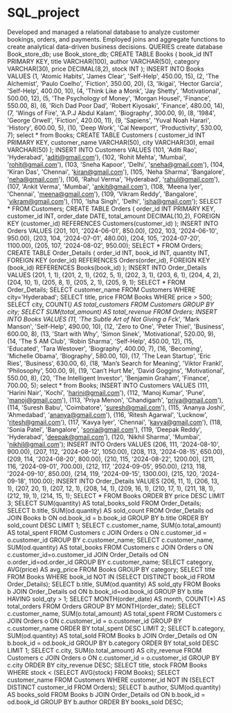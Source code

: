 # SQL_project
Developed and managed a relational database to analyze customer bookings, orders, and payments. Employed joins and aggregate functions to create analytical data-driven business decisions.
QUERIES
create database Book_store_db;
use Book_store_db;
CREATE TABLE Books (
  book_id INT PRIMARY KEY,
  title VARCHAR(100),
  author VARCHAR(50),
  category VARCHAR(30),
  price DECIMAL(8,2),
  stock INT
);
INSERT INTO Books VALUES
(1, 'Atomic Habits', 'James Clear', 'Self-Help', 450.00, 15),
(2, 'The Alchemist', 'Paulo Coelho', 'Fiction', 350.00, 20),
(3, 'Ikigai', 'Hector Garcia', 'Self-Help', 400.00, 10),
(4, 'Think Like a Monk', 'Jay Shetty', 'Motivational', 500.00, 12),
(5, 'The Psychology of Money', 'Morgan Housel', 'Finance', 550.00, 8),
(6, 'Rich Dad Poor Dad', 'Robert Kiyosaki', 'Finance', 480.00, 14),
(7, 'Wings of Fire', 'A.P.J Abdul Kalam', 'Biography', 300.00, 9),
(8, '1984', 'George Orwell', 'Fiction', 420.00, 11),
(9, 'Sapiens', 'Yuval Noah Harari', 'History', 600.00, 5),
(10, 'Deep Work', 'Cal Newport', 'Productivity', 530.00, 7);
select * from Books;
CREATE TABLE Customers (
  customer_id INT PRIMARY KEY,
  customer_name VARCHAR(50),
  city VARCHAR(30),
  email VARCHAR(50)
);
INSERT INTO Customers VALUES
(101, 'Aditi Rao', 'Hyderabad', 'aditi@gmail.com'),
(102, 'Rohit Mehta', 'Mumbai', 'rohit@gmail.com'),
(103, 'Sneha Kapoor', 'Delhi', 'sneha@gmail.com'),
(104, 'Kiran Das', 'Chennai', 'kiran@gmail.com'),
(105, 'Neha Sharma', 'Bangalore', 'neha@gmail.com'),
(106, 'Rahul Verma', 'Hyderabad', 'rahul@gmail.com'),
(107, 'Ankit Verma', 'Mumbai', 'ankit@gmail.com'),
(108, 'Meena Iyer', 'Chennai', 'meena@gmail.com'),
(109, 'Vikram Reddy', 'Bangalore', 'vikram@gmail.com'),
(110, 'Isha Singh', 'Delhi', 'isha@gmail.com');
SELECT * FROM Customers;
CREATE TABLE Orders (
  order_id INT PRIMARY KEY,
  customer_id INT,
  order_date DATE,
  total_amount DECIMAL(10,2),
  FOREIGN KEY (customer_id) REFERENCES Customers(customer_id)
);
INSERT INTO Orders VALUES
(201, 101, '2024-06-01', 850.00),
(202, 103, '2024-06-10', 950.00),
(203, 104, '2024-07-01', 480.00),
(204, 105, '2024-07-20', 1100.00),
(205, 107, '2024-08-02', 950.00);
SELECT * FROM Orders;
CREATE TABLE Order_Details (
  order_id INT,
  book_id INT,
  quantity INT,
  FOREIGN KEY (order_id) REFERENCES Orders(order_id),
  FOREIGN KEY (book_id) REFERENCES Books(book_id)
);
INSERT INTO Order_Details VALUES
(201, 1, 1),
(201, 2, 1),
(202, 5, 1),
(202, 3, 1),
(203, 6, 1),
(204, 4, 2),
(204, 10, 1),
(205, 8, 1),
(205, 2, 1),
(205, 9, 1);
SELECT * FROM Order_Details;
SELECT customer_name FROM Customers WHERE city='Hyderabad';
SELECT title, price FROM Books WHERE price > 500;
SELECT city, COUNT(*) AS total_customers FROM Customers GROUP BY city;
SELECT SUM(total_amount) AS total_revenue FROM Orders;
INSERT INTO Books VALUES
(11, 'The Subtle Art of Not Giving a F*ck', 'Mark Manson', 'Self-Help', 490.00, 10),
(12, 'Zero to One', 'Peter Thiel', 'Business', 600.00, 8),
(13, 'Start with Why', 'Simon Sinek', 'Motivational', 520.00, 9),
(14, 'The 5 AM Club', 'Robin Sharma', 'Self-Help', 450.00, 12),
(15, 'Educated', 'Tara Westover', 'Biography', 400.00, 7),
(16, 'Becoming', 'Michelle Obama', 'Biography', 580.00, 10),
(17, 'The Lean Startup', 'Eric Ries', 'Business', 630.00, 6),
(18, 'Man’s Search for Meaning', 'Viktor Frankl', 'Philosophy', 500.00, 9),
(19, 'Can’t Hurt Me', 'David Goggins', 'Motivational', 550.00, 8),
(20, 'The Intelligent Investor', 'Benjamin Graham', 'Finance', 700.00, 5);
select * from Books;
INSERT INTO Customers VALUES
(111, 'Harini Nair', 'Kochi', 'harini@gmail.com'),
(112, 'Manoj Kumar', 'Pune', 'manoj@gmail.com'),
(113, 'Priya Menon', 'Chandigarh', 'priya@gmail.com'),
(114, 'Suresh Babu', 'Coimbatore', 'suresh@gmail.com'),
(115, 'Ananya Joshi', 'Ahmedabad', 'ananya@gmail.com'),
(116, 'Ritesh Agarwal', 'Lucknow', 'ritesh@gmail.com'),
(117, 'Kavya Iyer', 'Chennai', 'kavya@gmail.com'),
(118, 'Sonia Patel', 'Bangalore', 'sonia@gmail.com'),
(119, 'Deepak Reddy', 'Hyderabad', 'deepak@gmail.com'),
(120, 'Nikhil Sharma', 'Mumbai', 'nikhil@gmail.com');
INSERT INTO Orders VALUES
(206, 111, '2024-08-10', 900.00),
(207, 112, '2024-08-12', 1050.00),
(208, 113, '2024-08-15', 650.00),
(209, 114, '2024-08-20', 800.00),
(210, 115, '2024-08-22', 1200.00),
(211, 116, '2024-09-01', 700.00),
(212, 117, '2024-09-05', 950.00),
(213, 118, '2024-09-10', 850.00),
(214, 119, '2024-09-15', 1300.00),
(215, 120, '2024-09-18', 1100.00);
INSERT INTO Order_Details VALUES
(206, 11, 1),
(206, 13, 1),
(207, 20, 1),
(207, 12, 1),
(208, 14, 1),
(209, 16, 1),
(210, 17, 1),
(211, 18, 1),
(212, 19, 1),
(214, 15, 1);
SELECT * FROM Books ORDER BY price DESC LIMIT 3;
SELECT SUM(quantity) AS total_books_sold FROM Order_Details;
SELECT b.title, SUM(od.quantity) AS sold_count
FROM Order_Details od
JOIN Books b ON od.book_id = b.book_id
GROUP BY b.title
ORDER BY sold_count DESC
LIMIT 1;
SELECT c.customer_name, SUM(o.total_amount) AS total_spent
FROM Customers c
JOIN Orders o ON c.customer_id = o.customer_id
GROUP BY c.customer_name;
SELECT c.customer_name, SUM(od.quantity) AS total_books
FROM Customers c
JOIN Orders o ON c.customer_id=o.customer_id
JOIN Order_Details od ON o.order_id=od.order_id
GROUP BY c.customer_name;
SELECT category, AVG(price) AS avg_price FROM Books GROUP BY category;
SELECT title FROM Books WHERE book_id NOT IN (SELECT DISTINCT book_id FROM Order_Details);
SELECT b.title, SUM(od.quantity) AS sold_qty
FROM Books b
JOIN Order_Details od ON b.book_id=od.book_id
GROUP BY b.title
HAVING sold_qty > 1;
SELECT MONTH(order_date) AS month, COUNT(*) AS total_orders
FROM Orders
GROUP BY MONTH(order_date);
SELECT c.customer_name, SUM(o.total_amount) AS total_spent
FROM Customers c
JOIN Orders o ON c.customer_id = o.customer_id
GROUP BY c.customer_name
ORDER BY total_spent DESC
LIMIT 2;
SELECT b.category, SUM(od.quantity) AS total_sold
FROM Books b
JOIN Order_Details od ON b.book_id = od.book_id
GROUP BY b.category
ORDER BY total_sold DESC
LIMIT 1;
SELECT c.city, SUM(o.total_amount) AS city_revenue
FROM Customers c
JOIN Orders o ON c.customer_id = o.customer_id
GROUP BY c.city
ORDER BY city_revenue DESC;
SELECT title, stock
FROM Books
WHERE stock < (SELECT AVG(stock) FROM Books);
SELECT customer_name
FROM Customers
WHERE customer_id NOT IN (SELECT DISTINCT customer_id FROM Orders);
SELECT b.author, SUM(od.quantity) AS books_sold
FROM Books b
JOIN Order_Details od ON b.book_id = od.book_id
GROUP BY b.author
ORDER BY books_sold DESC;
